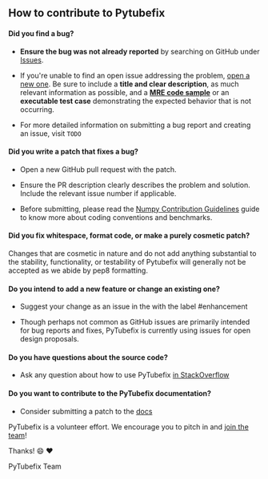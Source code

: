 ## How to contribute to Pytubefix

#### **Did you find a bug?**

* **Ensure the bug was not already reported** by searching on GitHub under [Issues](https://github.com/pytubefix/pytubefix/issues).

* If you're unable to find an open issue addressing the problem, [open a new one](https://github.com/pytubefix/pytubefix/issues/new). Be sure to include a **title and clear description**, as much relevant information as possible, and a **[MRE code sample](https://stackoverflow.com/help/minimal-reproducible-example)** or an **executable test case** demonstrating the expected behavior that is not occurring.

* For more detailed information on submitting a bug report and creating an issue, visit `TODO`

#### **Did you write a patch that fixes a bug?**

* Open a new GitHub pull request with the patch.

* Ensure the PR description clearly describes the problem and solution. Include the relevant issue number if applicable.

* Before submitting, please read the [Numpy Contribution Guidelines](https://numpy.org/devdocs/dev/index.html) guide to know more about coding conventions and benchmarks.

#### **Did you fix whitespace, format code, or make a purely cosmetic patch?**

Changes that are cosmetic in nature and do not add anything substantial to the stability, functionality, or testability of Pytubefix will generally not be accepted as we abide by pep8 formatting.

#### **Do you intend to add a new feature or change an existing one?**

* Suggest your change as an issue in the with the label #enhancement

* Though perhaps not common as GitHub issues are primarily intended for bug reports and fixes, PyTubefix is currently using issues for open design proposals.

#### **Do you have questions about the source code?**

* Ask any question about how to use PyTubefix [in StackOverflow](https://stackoverflow.com/questions/tagged/pytubefix)

#### **Do you want to contribute to the PyTubefix documentation?**

* Consider submitting a patch to the [docs](https://github.com/JuanBindez/pytubefix/tree/main/docs)

PyTubefix is a volunteer effort. We encourage you to pitch in and [join the team](https://contributors.rubyonrails.org)!

Thanks! :smile: :heart:

PyTubefix Team
